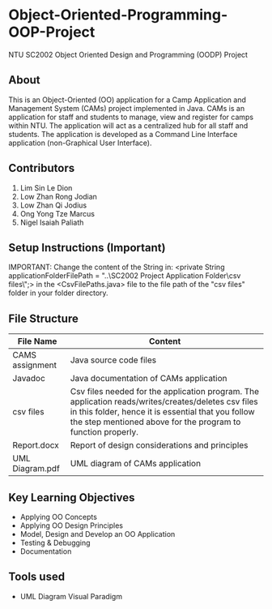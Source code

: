 # Object-Oriented-Programming-OOP-Project
NTU SC2002 Object Oriented Design and Programming (OODP) Project

## About
This is an Object-Oriented (OO) application for a Camp Application and Management System (CAMs) project implemented in Java.
CAMs is an application for staff and students to manage, view and register for camps within NTU. The application will act as a centralized hub for all staff and students. 
The application is developed as a Command Line Interface application (non-Graphical User Interface). 

## Contributors 
1. Lim Sin Le Dion
2. Low Zhan Rong Jodian
3. Low Zhan Qi Jodius
4. Ong Yong Tze Marcus
5. Nigel Isaiah Paliath

## Setup Instructions (Important)
IMPORTANT: Change the content of the String in: 
<private String applicationFolderFilePath = "..\\SC2002 Project Application Folder\\csv files\\";> in the <CsvFilePaths.java> file to the file path of the "csv files" folder in your folder directory.

## File Structure
 | File Name  | Content |
| ------------- | ------------- |
| CAMS assignment  | Java source code files  |
| Javadoc| Java documentation of CAMs application|
| csv files | Csv files needed for the application program. The application reads/writes/creates/deletes csv files in this folder, hence it is essential that you follow the step mentioned above for the program to function properly.  |
| Report.docx | Report of design considerations and principles|
| UML Diagram.pdf | UML diagram of CAMs application|

## Key Learning Objectives
- Applying OO Concepts
- Applying OO Design Principles
- Model, Design and Develop an OO Application
- Testing & Debugging
- Documentation

## Tools used
- UML Diagram Visual Paradigm
